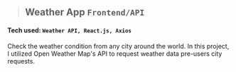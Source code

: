 > ## Weather App `Frontend/API`
#### Tech used: `Weather API, React.js, Axios`
Check the weather condition from any city around the world. In this project, I utilized Open Weather Map's API to request weather data pre-users city requests.
